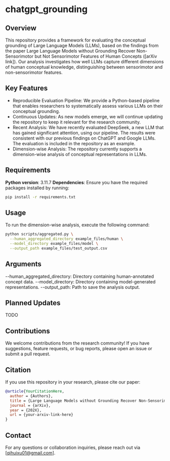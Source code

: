 # chatgpt_grounding
## Overview
This repository provides a framework for evaluating the conceptual grounding of Large Language Models (LLMs), based on the findings from the paper Large Language Models without Grounding Recover Non-Sensorimotor but Not Sensorimotor Features of Human Concepts ([arXiv link]). Our analysis investigates how well LLMs capture different dimensions of human conceptual knowledge, distinguishing between sensorimotor and non-sensorimotor features.

## Key Features
- Reproducible Evaluation Pipeline: We provide a Python-based pipeline that enables researchers to systematically assess various LLMs on their conceptual grounding.
- Continuous Updates: As new models emerge, we will continue updating the repository to keep it relevant for the research community.
- Recent Analysis: We have recently evaluated DeepSeek, a new LLM that has gained significant attention, using our pipeline. The results were consistent with our previous findings on ChatGPT and Google LLMs. The evaluation is included in the repository as an example.
- Dimension-wise Analysis: The repository currently supports a dimension-wise analysis of conceptual representations in LLMs.

## Requirements
**Python version**: 3.11.7
**Dependencies**:  Ensure you have the required packages installed by running:
  ```bash
  pip install -r requirements.txt
  ```

## Usage
To run the dimension-wise analysis, execute the following command:
```bash
python scripts/aggregated.py \
  --human_aggregated_directory example_files/human \
  --model_directory example_files/model \
  --output_path example_files/test_output.csv
```

## Arguments
--human_aggregated_directory: Directory containing human-annotated concept data.
--model_directory: Directory containing model-generated representations.
--output_path: Path to save the analysis output.

## Planned Updates
TODO

## Contributions
We welcome contributions from the research community! If you have suggestions, feature requests, or bug reports, please open an issue or submit a pull request.

## Citation
If you use this repository in your research, please cite our paper:

```bibtex
@article{YourCitationHere,
  author = {Authors},
  title = {Large Language Models without Grounding Recover Non-Sensorimotor but Not Sensorimotor Features of Human Concepts},
  journal = {arXiv},
  year = {202X},
  url = {your-arxiv-link-here}
}
```
## Contact
For any questions or collaboration inquiries, please reach out via [qihuixu01@gmail.com].




